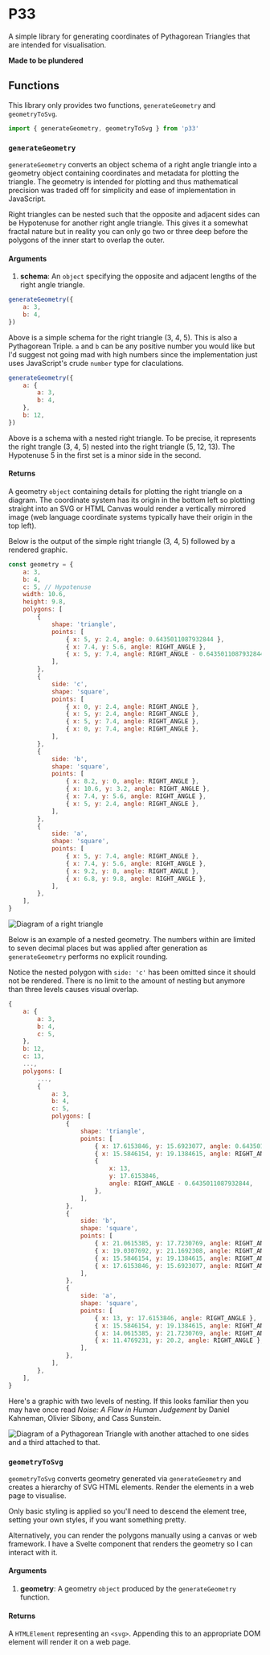 # P33

A simple library for generating coordinates of Pythagorean Triangles that are intended for visualisation.

**Made to be plundered**

## Functions

This library only provides two functions, `generateGeometry` and `geometryToSvg`.

```js
import { generateGeometry, geometryToSvg } from 'p33'
```

### `generateGeometry`

`generateGeometry` converts an object schema of a right angle triangle into a geometry object containing coordinates and metadata for plotting the triangle. The geometry is intended for plotting and thus mathematical precision was traded off for simplicity and ease of implementation in JavaScript.

Right triangles can be nested such that the opposite and adjacent sides can be Hypotenuse for another right angle triangle. This gives it a somewhat fractal nature but in reality you can only go two or three deep before the polygons of the inner start to overlap the outer.

#### Arguments

1. **schema**: An `object` specifying the opposite and adjacent lengths of the right angle triangle.

```js
generateGeometry({
	a: 3,
	b: 4,
})
```

Above is a simple schema for the right triangle (3, 4, 5). This is also a Pythagorean Triple. `a` and `b` can be any positive number you would like but I'd suggest not going mad with high numbers since the implementation just uses JavaScript's crude `number` type for claculations.

```js
generateGeometry({
	a: {
		a: 3,
		b: 4,
	},
	b: 12,
})
```

Above is a schema with a nested right triangle. To be precise, it represents the right trangle (3, 4, 5) nested into the right triangle (5, 12, 13). The Hypotenuse 5 in the first set is a minor side in the second.

#### Returns

A geometry `object` containing details for plotting the right triangle on a diagram. The coordinate system has its origin in the bottom left so plotting straight into an SVG or HTML Canvas would render a vertically mirrored image (web language coordinate systems typically have their origin in the top left).

Below is the output of the simple right triangle (3, 4, 5) followed by a rendered graphic.

```js
const geometry = {
	a: 3,
	b: 4,
	c: 5, // Hypotenuse
	width: 10.6,
	height: 9.8,
	polygons: [
		{
			shape: 'triangle',
			points: [
				{ x: 5, y: 2.4, angle: 0.6435011087932844 },
				{ x: 7.4, y: 5.6, angle: RIGHT_ANGLE },
				{ x: 5, y: 7.4, angle: RIGHT_ANGLE - 0.6435011087932844 },
			],
		},
		{
			side: 'c',
			shape: 'square',
			points: [
				{ x: 0, y: 2.4, angle: RIGHT_ANGLE },
				{ x: 5, y: 2.4, angle: RIGHT_ANGLE },
				{ x: 5, y: 7.4, angle: RIGHT_ANGLE },
				{ x: 0, y: 7.4, angle: RIGHT_ANGLE },
			],
		},
		{
			side: 'b',
			shape: 'square',
			points: [
				{ x: 8.2, y: 0, angle: RIGHT_ANGLE },
				{ x: 10.6, y: 3.2, angle: RIGHT_ANGLE },
				{ x: 7.4, y: 5.6, angle: RIGHT_ANGLE },
				{ x: 5, y: 2.4, angle: RIGHT_ANGLE },
			],
		},
		{
			side: 'a',
			shape: 'square',
			points: [
				{ x: 5, y: 7.4, angle: RIGHT_ANGLE },
				{ x: 7.4, y: 5.6, angle: RIGHT_ANGLE },
				{ x: 9.2, y: 8, angle: RIGHT_ANGLE },
				{ x: 6.8, y: 9.8, angle: RIGHT_ANGLE },
			],
		},
	],
}
```

![Diagram of a right triangle](right-triangle.png)

Below is an example of a nested geometry. The numbers within are limited to seven decimal places but was applied after generation as `generateGeometry` performs no explicit rounding.

Notice the nested polygon with `side: 'c'` has been omitted since it should not be rendered. There is no limit to the amount of nesting but anymore than three levels causes visual overlap.

```js
{
	a: {
		a: 3,
		b: 4,
		c: 5,
	},
	b: 12,
	c: 13,
	...,
	polygons: [
		...,
		{
			a: 3,
			b: 4,
			c: 5,
			polygons: [
				{
					shape: 'triangle',
					points: [
						{ x: 17.6153846, y: 15.6923077, angle: 0.6435011087932844 },
						{ x: 15.5846154, y: 19.1384615, angle: RIGHT_ANGLE },
						{
							x: 13,
							y: 17.6153846,
							angle: RIGHT_ANGLE - 0.6435011087932844,
						},
					],
				},
				{
					side: 'b',
					shape: 'square',
					points: [
						{ x: 21.0615385, y: 17.7230769, angle: RIGHT_ANGLE },
						{ x: 19.0307692, y: 21.1692308, angle: RIGHT_ANGLE },
						{ x: 15.5846154, y: 19.1384615, angle: RIGHT_ANGLE },
						{ x: 17.6153846, y: 15.6923077, angle: RIGHT_ANGLE },
					],
				},
				{
					side: 'a',
					shape: 'square',
					points: [
						{ x: 13, y: 17.6153846, angle: RIGHT_ANGLE },
						{ x: 15.5846154, y: 19.1384615, angle: RIGHT_ANGLE },
						{ x: 14.0615385, y: 21.7230769, angle: RIGHT_ANGLE },
						{ x: 11.4769231, y: 20.2, angle: RIGHT_ANGLE },
					],
				},
			],
		},
	],
}
```

Here's a graphic with two levels of nesting. If this looks familiar then you may have once read _Noise: A Flaw in Human Judgement_ by Daniel Kahneman, Olivier Sibony, and Cass Sunstein.

![Diagram of a Pythagorean Triangle with another attached to one sides and a third attached to that.](right-triangle-nested.png)

### `geometryToSvg`

`geometryToSvg` converts geometry generated via `generateGeometry` and creates a hierarchy of SVG HTML elements. Render the elements in a web page to visualise.

Only basic styling is applied so you'll need to descend the element tree, setting your own styles, if you want something pretty.

Alternatively, you can render the polygons manually using a canvas or web framework. I have a Svelte component that renders the geometry so I can interact with it.

#### Arguments

1. **geometry**: A geometry `object` produced by the `generateGeometry` function.

#### Returns

A `HTMLElement` representing an `<svg>`. Appending this to an appropriate DOM element will render it on a web page.
